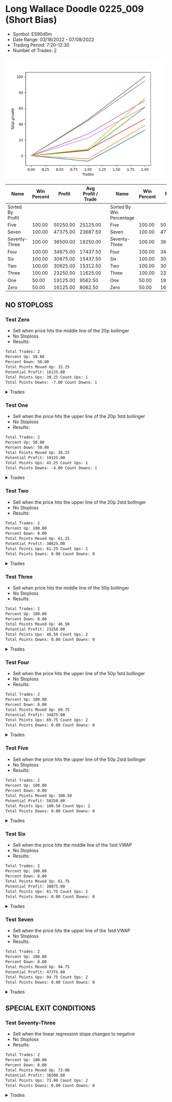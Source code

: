 # Long Wallace Doodle 0225_009 (Short Bias)
- Symbol: ES90d5m
- Date Range: 03/18/2022 - 07/08/2022
- Trading Period: 7:20-12:30
- Number of Trades: 2

![Plot](LongWallaceDoodle0225_009ES90d5m(ShortBias).png)

| Name | Win Percent | Profit | Avg Profit / Trade |     | Name | Win Percent | Profit | Avg Profit / Trade |
| ---- | ----------- | ------ | ------------------ | --- | ---- | ----------- | ------ | ------------------ |
| Sorted By <br> Profit | | | | | Sorted By <br> Win Percentage ||||
| Five | 100.00 | 50250.00 | 25125.00 |     | Five | 100.00 | 50250.00 | 25125.00 |
| Seven | 100.00 | 47375.00 | 23687.50 |     | Seven | 100.00 | 47375.00 | 23687.50 |
| Seventy-Three | 100.00 | 36500.00 | 18250.00 |     | Seventy-Three | 100.00 | 36500.00 | 18250.00 |
| Four | 100.00 | 34875.00 | 17437.50 |     | Four | 100.00 | 34875.00 | 17437.50 |
| Six | 100.00 | 30875.00 | 15437.50 |     | Six | 100.00 | 30875.00 | 15437.50 |
| Two | 100.00 | 30625.00 | 15312.50 |     | Two | 100.00 | 30625.00 | 15312.50 |
| Three | 100.00 | 23250.00 | 11625.00 |     | Three | 100.00 | 23250.00 | 11625.00 |
| One | 50.00 | 19125.00 | 9562.50 |     | One | 50.00 | 19125.00 | 9562.50 |
| Zero | 50.00 | 16125.00 | 8062.50 |     | Zero | 50.00 | 16125.00 | 8062.50 |

## NO STOPLOSS

### Test Zero
* Sell when price hits the middle line of the 20p bollinger
* No Stoploss
* Results:
```
Total Trades: 2
Percent Up: 50.00
Percent Down: 50.00
Total Points Moved Up: 32.25
Potential Profit: 16125.00
Total Points Ups: 39.25 Count Ups: 1
Total Points Downs: -7.00 Count Downs: 1
```

<details><summary>Trades</summary>

<code>In: 2022-05-02 10:05:00		Out: 2022-05-02 11:53:40		Total Position Time: 108:40		Total Move Up: -7.00		Total to Date: -7.00</code> <br />
<code>In: 2022-06-15 11:35:00		Out: 2022-06-15 11:40:10		Total Position Time: 05:10		Total Move Up: 39.25		Total to Date: 32.25</code> <br />


</details>

### Test One
* Sell when the price hits the upper line of the 20p 1std bollinger
* No Stoploss
* Results:
```
Total Trades: 2
Percent Up: 50.00
Percent Down: 50.00
Total Points Moved Up: 38.25
Potential Profit: 19125.00
Total Points Ups: 42.25 Count Ups: 1
Total Points Downs: -4.00 Count Downs: 1
```

<details><summary>Trades</summary>

<code>In: 2022-05-02 10:05:00		Out: 2022-05-02 12:05:15		Total Position Time: 120:15		Total Move Up: -4.00		Total to Date: -4.00</code> <br />
<code>In: 2022-06-15 11:35:00		Out: 2022-06-15 11:40:30		Total Position Time: 05:30		Total Move Up: 42.25		Total to Date: 38.25</code> <br />


</details>

### Test Two
* Sell when the price hits the upper line of the 20p 2std bollinger
* No Stoploss
* Results:
```
Total Trades: 2
Percent Up: 100.00
Percent Down: 0.00
Total Points Moved Up: 61.25
Potential Profit: 30625.00
Total Points Ups: 61.25 Count Ups: 2
Total Points Downs: 0.00 Count Downs: 0
```

<details><summary>Trades</summary>

<code>In: 2022-05-02 10:05:00		Out: 2022-05-02 12:09:40		Total Position Time: 124:40		Total Move Up: 6.50		Total to Date: 6.50</code> <br />
<code>In: 2022-06-15 11:35:00		Out: 2022-06-15 11:41:00		Total Position Time: 06:00		Total Move Up: 54.75		Total to Date: 61.25</code> <br />


</details>

### Test Three
* Sell when price hits the middle line of the 50p bollinger
* No Stoploss
* Results:
```
Total Trades: 2
Percent Up: 100.00
Percent Down: 0.00
Total Points Moved Up: 46.50
Potential Profit: 23250.00
Total Points Ups: 46.50 Count Ups: 2
Total Points Downs: 0.00 Count Downs: 0
```

<details><summary>Trades</summary>

<code>In: 2022-05-02 10:05:00		Out: 2022-05-02 12:10:10		Total Position Time: 125:10		Total Move Up: 7.25		Total to Date: 7.25</code> <br />
<code>In: 2022-06-15 11:35:00		Out: 2022-06-15 11:40:10		Total Position Time: 05:10		Total Move Up: 39.25		Total to Date: 46.50</code> <br />


</details>

### Test Four
* Sell when the price hits the upper line of the 50p 1std bollinger
* No Stoploss
* Results:
```
Total Trades: 2
Percent Up: 100.00
Percent Down: 0.00
Total Points Moved Up: 69.75
Potential Profit: 34875.00
Total Points Ups: 69.75 Count Ups: 2
Total Points Downs: 0.00 Count Downs: 0
```

<details><summary>Trades</summary>

<code>In: 2022-05-02 10:05:00		Out: 2022-05-02 12:20:25		Total Position Time: 135:25		Total Move Up: 27.50		Total to Date: 27.50</code> <br />
<code>In: 2022-06-15 11:35:00		Out: 2022-06-15 11:40:30		Total Position Time: 05:30		Total Move Up: 42.25		Total to Date: 69.75</code> <br />


</details>

### Test Five
* Sell when the price hits the upper line of the 50p 2std bollinger
* No Stoploss
* Results:
```
Total Trades: 2
Percent Up: 100.00
Percent Down: 0.00
Total Points Moved Up: 100.50
Potential Profit: 50250.00
Total Points Ups: 100.50 Count Ups: 2
Total Points Downs: 0.00 Count Downs: 0
```

<details><summary>Trades</summary>

<code>In: 2022-05-02 10:05:00		Out: 2022-05-02 12:30:30		Total Position Time: 145:30		Total Move Up: 45.75		Total to Date: 45.75</code> <br />
<code>In: 2022-06-15 11:35:00		Out: 2022-06-15 11:41:00		Total Position Time: 06:00		Total Move Up: 54.75		Total to Date: 100.50</code> <br />


</details>

### Test Six
* Sell when the price hits the middle line of the 1std VWAP
* No Stoploss
* Results:
```
Total Trades: 2
Percent Up: 100.00
Percent Down: 0.00
Total Points Moved Up: 61.75
Potential Profit: 30875.00
Total Points Ups: 61.75 Count Ups: 2
Total Points Downs: 0.00 Count Downs: 0
```

<details><summary>Trades</summary>

<code>In: 2022-05-02 10:05:00		Out: 2022-05-02 12:16:15		Total Position Time: 131:15		Total Move Up: 22.50		Total to Date: 22.50</code> <br />
<code>In: 2022-06-15 11:35:00		Out: 2022-06-15 11:40:10		Total Position Time: 05:10		Total Move Up: 39.25		Total to Date: 61.75</code> <br />


</details>

### Test Seven
* Sell when the price hits the upper line of the 1std VWAP
* No Stoploss
* Results:
```
Total Trades: 2
Percent Up: 100.00
Percent Down: 0.00
Total Points Moved Up: 94.75
Potential Profit: 47375.00
Total Points Ups: 94.75 Count Ups: 2
Total Points Downs: 0.00 Count Downs: 0
```

<details><summary>Trades</summary>

<code>In: 2022-05-02 10:05:00		Out: 2022-05-02 12:30:25		Total Position Time: 145:25		Total Move Up: 44.50		Total to Date: 44.50</code> <br />
<code>In: 2022-06-15 11:35:00		Out: 2022-06-15 11:40:55		Total Position Time: 05:55		Total Move Up: 50.25		Total to Date: 94.75</code> <br />


</details>

## SPECIAL EXIT CONDITIONS 

### Test Seventy-Three
* Sell when the linear regression slope changes to negative
* No Stoploss
* Results:
```
Total Trades: 2
Percent Up: 100.00
Percent Down: 0.00
Total Points Moved Up: 73.00
Potential Profit: 36500.00
Total Points Ups: 73.00 Count Ups: 2
Total Points Downs: 0.00 Count Downs: 0
```

<details><summary>Trades</summary>

<code>In: 2022-05-02 10:05:00		Out: 2022-05-02 10:19:05		Total Position Time: 14:05		Total Move Up: 8.25		Total to Date: 8.25</code> <br />
<code>In: 2022-06-15 11:35:00		Out: 2022-06-15 11:49:05		Total Position Time: 14:05		Total Move Up: 64.75		Total to Date: 73.00</code> <br />


</details>